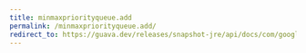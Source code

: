 ```yaml
---
title: minmaxpriorityqueue.add
permalink: /minmaxpriorityqueue.add/
redirect_to: https://guava.dev/releases/snapshot-jre/api/docs/com/google/common/collect/MinMaxPriorityQueue.html#add-E-
---
```

